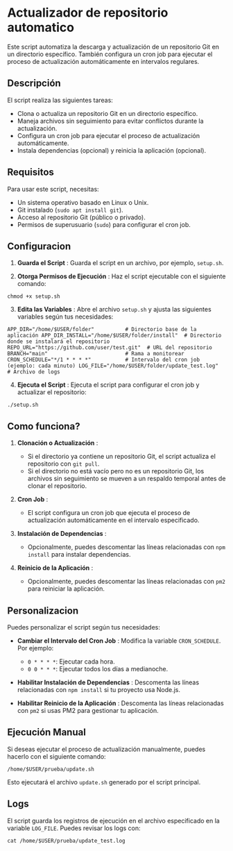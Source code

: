 # Actualizador de repositorio automatico

Este script automatiza la descarga y actualización de un repositorio Git en un directorio específico. También configura un cron job para ejecutar el proceso de actualización automáticamente en intervalos regulares.

## Descripción

El script realiza las siguientes tareas:

-   Clona o actualiza un repositorio Git en un directorio específico.
-   Maneja archivos sin seguimiento para evitar conflictos durante la actualización.
-   Configura un cron job para ejecutar el proceso de actualización automáticamente.
-   Instala dependencias (opcional) y reinicia la aplicación (opcional).

## Requisitos

Para usar este script, necesitas:

-   Un sistema operativo basado en Linux o Unix.
-   Git instalado (`sudo apt install git`).
-   Acceso al repositorio Git (público o privado).
-   Permisos de superusuario (`sudo`) para configurar el cron job.

## Configuracion

1.  **Guarda el Script** : Guarda el script en un archivo, por ejemplo, `setup.sh`.

2.  **Otorga Permisos de Ejecución** : Haz el script ejecutable con el siguiente comando:

`chmod +x setup.sh`

3. **Edita las Variables** : Abre el archivo `setup.sh` y ajusta las siguientes variables según tus necesidades:

`APP_DIR="/home/$USER/folder"          # Directorio base de la aplicación
APP_DIR_INSTALL="/home/$USER/folder/install"  # Directorio donde se instalará el repositorio
REPO_URL="https://github.com/user/test.git"  # URL del repositorio
BRANCH="main"                         # Rama a monitorear
CRON_SCHEDULE="*/1 * * * *"           # Intervalo del cron job (ejemplo: cada minuto)
LOG_FILE="/home/$USER/folder/update_test.log"  # Archivo de logs`

4. **Ejecuta el Script** : Ejecuta el script para configurar el cron job y actualizar el repositorio:

`./setup.sh`

## Como funciona?

1.  **Clonación o Actualización** :

    -   Si el directorio ya contiene un repositorio Git, el script actualiza el repositorio con `git pull`.
    -   Si el directorio no está vacío pero no es un repositorio Git, los archivos sin seguimiento se mueven a un respaldo temporal antes de clonar el repositorio.
2.  **Cron Job** :

    -   El script configura un cron job que ejecuta el proceso de actualización automáticamente en el intervalo especificado.
3.  **Instalación de Dependencias** :

    -   Opcionalmente, puedes descomentar las líneas relacionadas con `npm install` para instalar dependencias.
4.  **Reinicio de la Aplicación** :

    -   Opcionalmente, puedes descomentar las líneas relacionadas con `pm2` para reiniciar la aplicación.

## Personalizacion

Puedes personalizar el script según tus necesidades:

-   **Cambiar el Intervalo del Cron Job** : Modifica la variable `CRON_SCHEDULE`. Por ejemplo:

    -   `0 * * * *`: Ejecutar cada hora.
    -   `0 0 * * *`: Ejecutar todos los días a medianoche.
-   **Habilitar Instalación de Dependencias** : Descomenta las líneas relacionadas con `npm install` si tu proyecto usa Node.js.

-   **Habilitar Reinicio de la Aplicación** : Descomenta las líneas relacionadas con `pm2` si usas PM2 para gestionar tu aplicación.
## Ejecución Manual

Si deseas ejecutar el proceso de actualización manualmente, puedes hacerlo con el siguiente comando:

`/home/$USER/prueba/update.sh`

Esto ejecutará el archivo `update.sh` generado por el script principal.


## Logs

El script guarda los registros de ejecución en el archivo especificado en la variable `LOG_FILE`. Puedes revisar los logs con:

`cat /home/$USER/prueba/update_test.log`

